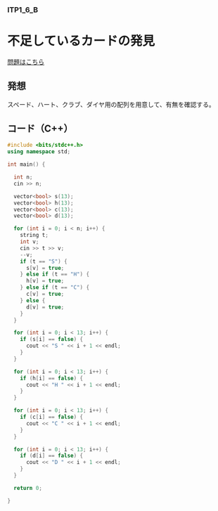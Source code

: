 ### ITP1_6_B

# 不足しているカードの発見

  [問題はこちら](https://onlinejudge.u-aizu.ac.jp/courses/lesson/2/ITP1/6/ITP1_6_B)


## 発想

  スペード、ハート、クラブ、ダイヤ用の配列を用意して、有無を確認する。


## コード（C++）

```cpp
#include <bits/stdc++.h>
using namespace std;

int main() {

  int n;
  cin >> n;

  vector<bool> s(13);
  vector<bool> h(13);
  vector<bool> c(13);
  vector<bool> d(13);

  for (int i = 0; i < n; i++) {
    string t;
    int v;
    cin >> t >> v;
    --v;
    if (t == "S") {
      s[v] = true;
    } else if (t == "H") {
      h[v] = true;
    } else if (t == "C") {
      c[v] = true;
    } else {
      d[v] = true;
    }
  }

  for (int i = 0; i < 13; i++) {
    if (s[i] == false) {
      cout << "S " << i + 1 << endl;
    }
  }

  for (int i = 0; i < 13; i++) {
    if (h[i] == false) {
      cout << "H " << i + 1 << endl;
    }
  }

  for (int i = 0; i < 13; i++) {
    if (c[i] == false) {
      cout << "C " << i + 1 << endl;
    }
  }

  for (int i = 0; i < 13; i++) {
    if (d[i] == false) {
      cout << "D " << i + 1 << endl;
    }
  }

  return 0;

}
```
